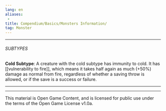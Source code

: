```yaml
---
lang: en
aliases:
 - 
title: Compendium/Basics/Monsters Information/
tag: Monster
---
```



---

###### SUBTYPES


**Cold Subtype**: A creature with the cold subtype has immunity to cold. It has [[vulnerability to fire]], which means it takes half again as much (+50%) damage as normal from fire, regardless of whether a saving throw is allowed, or if the save is a success or failure.



---

---

This material is Open Game Content, and is licensed for public use under the terms of the Open Game License v1.0a.
